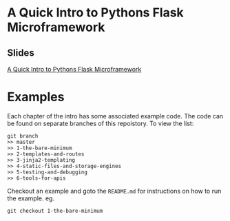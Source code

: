 # A Quick Intro to Pythons Flask Microframework

## Slides

<a href="https://rawgit.com/tomdottom/intro-to-python-flask/master/slides/a-quick-intro-to-pythons-flask.html#/" target="_blank">A Quick Intro to Pythons Flask Microframework</a>

# Examples

Each chapter of the intro has some associated example code.
The code can be found on separate branches of this repoistory.
To view the list:

```
git branch
>> master
>> 1-the-bare-minimum
>> 2-templates-and-routes
>> 3-jinja2-templating
>> 4-static-files-and-storage-engines
>> 5-testing-and-debugging
>> 6-tools-for-apis
```

Checkout an example and goto the `README.md` for instructions on how to run the example. eg.

```
git checkout 1-the-bare-minimum
```

